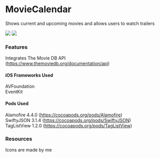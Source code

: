 # MovieCalendar
Shows current and upcoming movies and allows users to watch trailers

<img src="https://img.shields.io/badge/ios-10-8800A7.svg"> <img src="https://img.shields.io/badge/language-swift%203.0-8800A7.svg">

### Features
Integrates The Movie DB API (https://www.themoviedb.org/documentation/api)  
#### iOS Frameworks Used
AVFoundation  
EventKit
#### Pods Used
Alamofire 4.4.0 (https://cocoapods.org/pods/Alamofire)  
SwiftyJSON 3.1.4 (https://cocoapods.org/pods/SwiftyJSON)  
TagListView 1.2.0 (https://cocoapods.org/pods/TagListView)

### Resources
Icons are made by me
